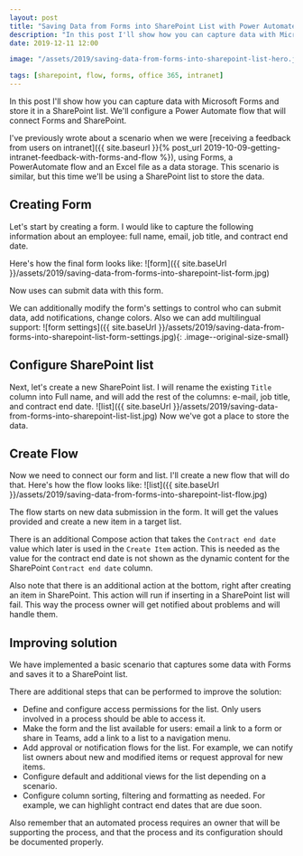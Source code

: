 ```yaml
---
layout: post
title: "Saving Data from Forms into SharePoint List with Power Automate"
description: "In this post I'll show how you can capture data with Microsoft Forms and store it in a SharePoint list. We'll configure a Power Automate flow that will connect Forms and SharePoint."
date: 2019-12-11 12:00

image: "/assets/2019/saving-data-from-forms-into-sharepoint-list-hero.jpg"

tags: [sharepoint, flow, forms, office 365, intranet]
---
```


In this post I'll show how you can capture data with Microsoft Forms and store it in a SharePoint list. We'll configure a Power Automate flow that will connect Forms and SharePoint.

I've previously wrote about a scenario when we were [receiving a feedback from users on intranet]({{ site.baseurl }}{% post_url 2019-10-09-getting-intranet-feedback-with-forms-and-flow %}), using Forms, a PowerAutomate flow and an Excel file as a data storage. This scenario is similar, but this time we'll be using a SharePoint list to store the data.

## Creating Form
Let's start by creating a form. I would like to capture the following information about an employee: full name, email, job title, and contract end date.

Here's how the final form looks like:
![form]({{ site.baseUrl }}/assets/2019/saving-data-from-forms-into-sharepoint-list-form.jpg)

Now uses can submit data with this form.

We can additionally modify the form's settings to control who can submit data, add notifications, change colors. Also we can add multilingual support:
![form settings]({{ site.baseUrl }}/assets/2019/saving-data-from-forms-into-sharepoint-list-form-settings.jpg){: .image--original-size-small}

## Configure SharePoint list
Next, let's create a new SharePoint list. I will rename the existing `Title` column into Full name, and will add the rest of the columns: e-mail, job title, and contract end date.
![list]({{ site.baseUrl }}/assets/2019/saving-data-from-forms-into-sharepoint-list-list.jpg)
Now we've got a place to store the data.

## Create Flow
Now we need to connect our form and list. I'll create a new flow that will do that. Here's how the flow looks like:
![list]({{ site.baseUrl }}/assets/2019/saving-data-from-forms-into-sharepoint-list-flow.jpg)

The flow starts on new data submission in the form. It will get the values provided and create a new item in a target list.

There is an additional Compose action that takes the `Contract end date` value which later is used in the `Create Item` action. This is needed as the value for the contract end date is not shown as the dynamic content for the SharePoint `Contract end date` column.

Also note that there is an additional action at the bottom, right after creating an item in SharePoint. This action will run if inserting in a SharePoint list will fail. This way the process owner will get notified about problems and will handle them.

## Improving solution

We have implemented a basic scenario that captures some data with Forms and saves it to a SharePoint list.

There are additional steps that can be performed to improve the solution:
- Define and configure access permissions for the list. Only users involved in a process should be able to access it.
- Make the form and the list available for users: email a link to a form or share in Teams, add a link to a list to a navigation menu.
- Add approval or notification flows for the list. For example, we can notify list owners about new and modified items or request approval for new items.
- Configure default and additional views for the list depending on a scenario.
- Configure column sorting, filtering and formatting as needed. For example, we can highlight contract end dates that are due soon.

Also remember that an automated process requires an owner that will be supporting the process, and that the process and its configuration should be documented properly.
